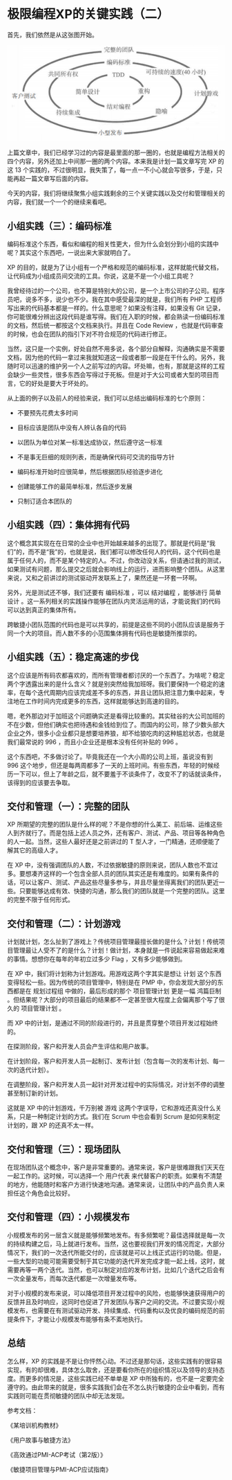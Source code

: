 # 极限编程XP的关键实践（二）

首先，我们依然是从这张图开始。

![./img/221.png](./img/221.png)

上篇文章中，我们已经学习过的内容是最里面的那一圈的，也就是编程方法相关的四个内容，另外还加上中间那一圈的两个内容。本来我是计划一篇文章写完 XP 的这 13 个实践的，不过很明显，我失策了，每一点一不小心就会写很多，于是，只能再起一篇文章写后面的内容。

今天的内容，我们将继续聚焦小组实践剩余的三个关键实践以及交付和管理相关的内容，我们就一个一个的继续来看吧。

## 小组实践（三）：编码标准

编码标准这个东西，看似和编程的相关性更大，但为什么会划分到小组的实践中呢？其实这个东西吧，一说出来大家就明白了。

XP 的目的，就是为了让小组有一个严格和规范的编码标准，这样就能代替文档，让代码成为小组成员间交流的工具。你说，这是不是一个小组工具呢？

我曾经待过的一个公司，也不算是特别大的公司，是一个上市公司的子公司。程序员吧，说多不多，说少也不少。我在其中感受最深的就是，我们所有 PHP 工程师写出来的代码基本都是一样的。什么意思呢？如果没有注释，如果没有 Git 记录，你可能很难分辨出这段代码是谁写得。我们在入职的时候，都会熟读一份编码标准的文档，然后统一都按这个文档来执行。并且在 Code Review ，也就是代码审查的时候，也会在团队的指引下对不符合规范的代码进行修正。

当然，这只是一个实例，好处自然不用多说，各个部分自解释，沟通确实是不需要文档，因为他的代码一拿过来我就知道这一段或者那一段是在干什么的。另外，我随时可以迅速的维护另一个人之前写过的内容。坏处嘛，也有，那就是这样的工程会缺少一些灵性，很多东西会写得过于死板。但是对于大公司或者大型的项目而言，它的好处是要大于坏处的。

从上面的例子以及前人的经验来说，我们可以总结出编码标准的七个原则：

- 不要预先花费太多时间

- 目标应该是团队中没有人辨认各自的代码

- 以团队为单位对某一标准达成协议，然后遵守这一标准

- 不是事无巨细的规则列表，而是确保代码可交流的指导方针

- 编码标准开始时应很简单，然后根据团队经验逐步进化

- 创建能够工作的最简单标准，然后逐步发展

- 只制订适合本团队的

## 小组实践（四）：集体拥有代码

这个概念其实现在在日常的企业中也开始越来越多的出现了。那就是代码是“我们”的，而不是“我”的，也就是说，我们都可以修改任何人的代码，这个代码也是属于任何人的，而不是某个特定的人。不过，你改动没关系，但请通过我的测试，如果测试有问题，那么提交之后就会影响线上的运行，进而影响整个团队。从这里来说，又和之前讲过的测试驱动开发联系上了，果然还是一环套一环啊。

另外，光是测试还不够，我们还要有 编码标准 ，可以 结对编程 ，能够进行 简单设计 。这一系列相关的实践操作能够在团队内灵活运用的话，才能说我们的代码可以达到真正的集体所有。

跨敏捷小团队范围的代码也是可以共享的，前提是这些不同的小团队应该是服务于同一个大的项目。而人数不多的小范围集体拥有代码也是敏捷所推崇的。

## 小组实践（五）：稳定高速的步伐

这个应该是所有码农都喜欢的，而所有管理者都讨厌的一个东西了。为啥呢？稳定两个字透露出来的是什么含义？就是别突然给我加班呀。我们要保持一个稳定的速率，在每个迭代周期内应该完成差不多的东西，并且让团队把注意力集中起来，专注地在工作时间内完成更多的东西，这样就能够达到高速的目的。

嗯，老外那边对于加班这个问题确实还是看得比较重的。其实硅谷的大公司加班的不在少数，但他们确实也把待遇和金钱给到位了。而国内的公司，除了少数头部大企业之外，很多小企业都只是想要培养狼，却不给狼吃肉的这种尴尬状态，也就是我们最常说的 996 ，而且小企业还是根本没有任何补贴的 996 。

这个东西吧，不多做讨论了。毕竟我还在一个大小周的公司上班，虽说没有到 996 这个地步，但还是每两周都多了一天的上班时间。有些东西，年轻的时候经历一下可以，但上了年龄之后，就不要羞于不谈条件了，改变不了的话就谈条件，该得到的应该要去争取。

## 交付和管理（一）：完整的团队

XP 所期望的完整的团队是什么样的呢？不是你想的什么美工、前后端、运维这些人到齐就行了。而是包括上述人员之外，还有客户、测试、产品、项目等各种角色的人一起。当然，这些人最好还是之前讲过的 T 型人才，一门精通，还顺便能了解其它的高级人才。

在 XP 中，没有强调团队的人数，不过依据敏捷的原则来说，团队人数也不宜过多。要想凑齐这样的一个包含全部人员的团队其实还是有难度的。如果有条件的话，可以让客户、测试、产品这些尽量多参与，并且尽量坐得离我们的团队更近一些。只要能够达成有效、快捷的沟通，那么我们的团队就是一个完整的团队。这里的完整不限于任何形式。

## 交付和管理（二）：计划游戏

计划就计划，怎么扯到了游戏上？传统项目管理最擅长做的是什么？计划！传统项目管理最让人受不了的是什么？计划！做计划，本身就是一件说起来容易做起来难的事情。想想你在每年的年初立过多少 Flag ，又有多少能够做到。

在 XP 中，我们将计划称为计划游戏。用游戏这两个字其实是想让 计划 这个东西变得轻松一些。因为传统的项目管理中，特别是在 PMP 中，你会发现大部分的东西都是在 规划过程组 中做的，最后形成的那个 项目管理计划 更是一幅 鸿篇巨制 。但结果呢？大部分的项目最后的结果都不一定甚至很大程度上会偏离那个写了很久的 项目管理计划 。

而 XP 中的计划，是通过不同的阶段进行的，并且是贯穿整个项目开发过程始终的。

在探测阶段，客户和开发人员会产生评估和用户故事。

在计划阶段，客户和开发人员一起制订、发布计划（包含每一次的发布计划、每一次的迭代计划）。

在调整阶段，客户和开发人员一起针对开发过程中的实际情况，对计划不停的调整甚至制订新的计划。

这就是 XP 中的计划游戏，千万别被 游戏 这两个字误导，它和游戏还真没什么关系，只是一种制定计划的方式。我们在 Scrum 中也会看到 Scrum 是如何来制定计划的，跟 XP 的还真不太一样。

## 交付和管理（三）：现场团队

在现场团队这个概念中，客户是非常重要的。通常来说，客户是很难跟我们天天在一起工作的。这时候，可以选择一个 用户代表 来代替客户的职责。如果有不清楚的地方，他能随时和客户方进行快速地沟通。通常来说，让团队中的产品负责人来担任这个角色会比较好。

## 交付和管理（四）：小规模发布

小规模发布的另一层含义就是能够频繁地发布。有多频繁呢？最佳选择就是每一次的持续构建之后，马上就进行发布。当然，这也要视我们开发的情况而定，大部分情况下，我们的一次迭代所能交付的，应该就是可以上线正式运行的功能。但是，一些大型的功能可能需要受制于其它功能的迭代开发完成才能一起上线，这时，就需要再等一两个迭代。当然，也可以制定对应的发布计划，比如几个迭代之后会有一次全量发布，而每次迭代都是一次增量发布等。

对于小规模的发布来说，可以降低项目开发过程中的风险，也能够快速获得用户的反馈并且及时响应，这同时也促进了开发团队与客户之间的交流。不过要实现小规模发布，也需要在有测试驱动开发、持续集成、代码重构以及优良的编码规范的前提条件下，才能让小规模发布能够有条不紊地执行。

## 总结

怎么样，XP 的实践是不是让你怦然心动。不过还是那句话，这些实践有的很容易实现，有的却很难，具体怎么取舍，还是要看你所在的组织情况以及领导的支持态度。而更多的情况是，这些实践已经不单单是 XP 中所独有的，也不是一定要完全遵守的。由此带来的就是，很多实践我们会在不怎么执行敏捷的企业中看到，而有实践则可能在贯彻敏捷的团队中却无法发现。

参考文档：

《某培训机构教材》

《用户故事与敏捷方法》

《高效通过PMI-ACP考试（第2版）》

《敏捷项目管理与PMI-ACP应试指南》
